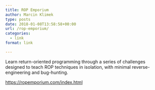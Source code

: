 ```yaml
---
title: ROP Emporium
author: Marcin Klimek
type: posts
date: 2018-01-08T13:58:58+00:00
url: /rop-emporium/
categories:
  - link
format: link

---
```

Learn return-oriented programming through a series of challenges designed to teach ROP techniques in isolation, with minimal reverse-engineering and bug-hunting.

https://ropemporium.com/index.html